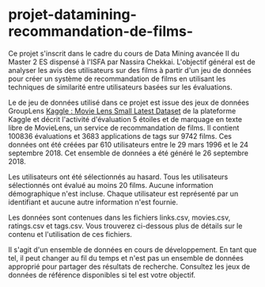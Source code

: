 # projet-datamining-recommandation-de-films-
Ce projet s'inscrit dans le cadre du cours de Data Mining avancée II du Master 2 ES dispensé à l'ISFA par Nassira Chekkai. L'objectif général est de analyser les avis des utilisateurs sur des films à partir d'un jeu de données pour créer un système de recommandation de films en utilisant les techniques de similarité entre utilisateurs basées sur les évaluations.

Le de jeu de données utilisé dans ce projet est issue des jeux de données GroupLens  <a href='https://www.kaggle.com/datasets/shubhammehta21/movie-lens-small-latest-dataset' target='_blank'>Kaggle : Movie Lens Small Latest Dataset</a> de la plateforme Kaggle et décrit l'activité d'évaluation 5 étoiles et de marquage en texte libre de MovieLens, un service de recommandation de films. Il contient 100836 évaluations et 3683 applications de tags sur 9742 films. Ces données ont été créées par 610 utilisateurs entre le 29 mars 1996 et le 24 septembre 2018. Cet ensemble de données a été généré le 26 septembre 2018.

Les utilisateurs ont été sélectionnés au hasard. Tous les utilisateurs sélectionnés ont évalué au moins 20 films. Aucune information démographique n'est incluse. Chaque utilisateur est représenté par un identifiant et aucune autre information n'est fournie.

Les données sont contenues dans les fichiers links.csv, movies.csv, ratings.csv et tags.csv. Vous trouverez ci-dessous plus de détails sur le contenu et l'utilisation de ces fichiers.

Il s'agit d'un ensemble de données en cours de développement. En tant que tel, il peut changer au fil du temps et n'est pas un ensemble de données approprié pour partager des résultats de recherche. Consultez les jeux de données de référence disponibles si tel est votre objectif.

